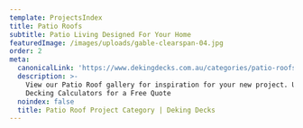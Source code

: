 ```yaml
---
template: ProjectsIndex
title: Patio Roofs
subtitle: Patio Living Designed For Your Home
featuredImage: /images/uploads/gable-clearspan-04.jpg
order: 2
meta:
  canonicalLink: 'https://www.dekingdecks.com.au/categories/patio-roofs/'
  description: >-
    View our Patio Roof gallery for inspiration for your new project. Use our
    Decking Calculators for a Free Quote
  noindex: false
  title: Patio Roof Project Category | Deking Decks
---
```



